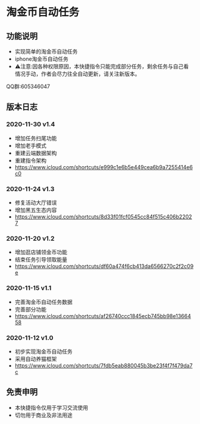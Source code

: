 # 淘金币自动任务

## 功能说明

* 实现简单的淘金币自动任务
* iphone淘金币自动任务
* ⚠️注意:因各种权限原因，本快捷指令只能完成部分任务，剩余任务与自己看情况手动，作者会尽力往全自动更新，请关注新版本。

QQ群:605346047

## 版本日志

### 2020-11-30 v1.4
* 增加任务扫尾功能
* 增加老手模式
* 重建云端数据架构
* 重建指令架构
* https://www.icloud.com/shortcuts/e999c1e6b5e449cea6b9a7255414e6c0

### 2020-11-24 v1.3
* 修复活动大厅错误
* 增加黑五生态内容
* https://www.icloud.com/shortcuts/8d33f01fcf0545cc84f515c406b22027

### 2020-11-20 v1.2
* 增加逛店铺领金币功能
* 结束任务引导领取能量
* https://www.icloud.com/shortcuts/df60a474f6cb413da6566270c2f2c09e

### 2020-11-15 v1.1
* 完善淘金币自动任务数据
* 完善部分功能
* https://www.icloud.com/shortcuts/af26740ccc1845ecb745bb98e1366458

### 2020-11-12 v1.0
* 初步实现淘金币自动任务
* 采用自动养猫框架
* https://www.icloud.com/shortcuts/7fdb5eab880045b3be23f4f7f479da7c


## 免责申明
* 本快捷指令仅用于学习交流使用
* 切勿用于商业及非法用途
